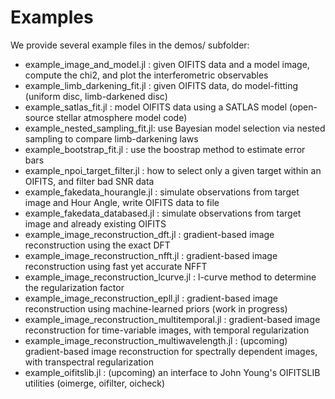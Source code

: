 # Examples

We provide several example files in the demos/ subfolder:
* example_image_and_model.jl    : given OIFITS data and a model image, compute the chi2, and plot the interferometric observables
* example_limb_darkening_fit.jl : given OIFITS data, do model-fitting (uniform disc, limb-darkened disc)
* example_satlas_fit.jl         : model OIFITS data using a SATLAS model (open-source stellar atmosphere model code)
* example_nested_sampling_fit.jl: use Bayesian model selection via nested sampling to compare limb-darkening laws
* example_bootstrap_fit.jl      : use the boostrap method to estimate error bars
* example_npoi_target_filter.jl : how to select only a given target within an OIFITS, and filter bad SNR data
* example_fakedata_hourangle.jl : simulate observations from target image and Hour Angle, write OIFITS data to file
* example_fakedata_databased.jl : simulate observations from target image and already existing OIFITS
* example_image_reconstruction_dft.jl  : gradient-based image reconstruction using the exact DFT
* example_image_reconstruction_nfft.jl : gradient-based image reconstruction using fast yet accurate NFFT
* example_image_reconstruction_lcurve.jl : l-curve method to determine the regularization factor
* example_image_reconstruction_epll.jl  : gradient-based image reconstruction using machine-learned priors (work in progress)
* example_image_reconstruction_multitemporal.jl : gradient-based image reconstruction for time-variable images, with temporal regularization
* example_image_reconstruction_multiwavelength.jl : (upcoming) gradient-based image reconstruction for spectrally dependent images, with transpectral regularization
* example_oifitslib.jl                  : (upcoming) an interface to John Young's OIFITSLIB utilities (oimerge, oifilter, oicheck)
